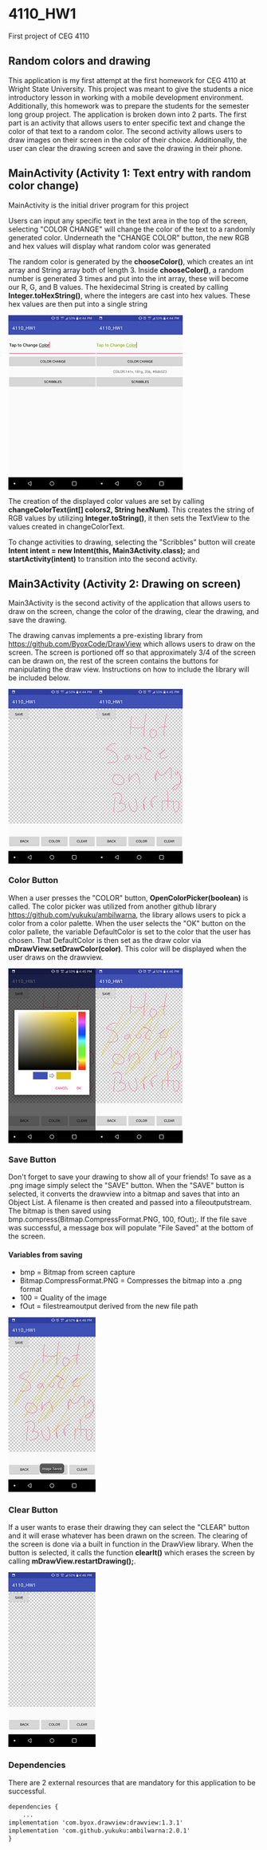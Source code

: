 # 4110_HW1
First project of CEG 4110

## Random colors and drawing

This application is my first attempt at the first homework for CEG 4110 at Wright State University. This project was meant to give the students a nice introductory lesson in working with a
mobile development environment. Additionally, this homework was to prepare the students for the semester long group project. The application is broken down into 2 parts. The first part
is an activity that allows users to enter specific text and change the color of that text to a random color. The second activity allows users to draw images on their screen in the color of their choice.
Additionally, the user can clear the drawing screen and save the drawing in their phone.  


## MainActivity (Activity 1: Text entry with random color change)

MainActivity is the initial driver program for this project

Users can input any specific text in the text area in the top of the screen, selecting "COLOR CHANGE" will change the color of the text to a randomly generated color. Underneath the "CHANGE COLOR" button, the new RGB and hex values will display what random color was generated

The random color is generated by the <b>chooseColor()</b>, which creates an int array and String array both of length 3. Inside <b>chooseColor()</b>, a random number is generated 3 times and put into the int array, these will become our R, G, and B values. The hexidecimal String is created by calling <b>Integer.toHexString()</b>, where the integers are cast into hex values. These hex values are then put into a single string

<img src="ScreenShots/Screenshot_2018-09-18-16-44-48.png" align="left">
<img src="ScreenShots/Screenshot_2018-09-18-16-44-56.png" align="center">

The creation of the displayed color values are set by calling <b>changeColorText(int[] colors2, String hexNum)</b>. This creates the string of RGB values by utilizing <b>Integer.toString()</b>, it then sets the TextView to the values created in changeColorText.

To change activities to drawing, selecting the "Scribbles" button will create <b>Intent intent = new Intent(this, Main3Activity.class);</b> and <b>startActivity(intent)</b> to transition into the second activity.



## Main3Activity (Activity 2: Drawing on screen)

Main3Activity is the second activity of the application that allows users to draw on the screen, change the color of the drawing, clear the drawing, and save the drawing. 

The drawing canvas implements a pre-existing library from https://github.com/ByoxCode/DrawView which allows users to draw on the screen. The screen is portioned off so that approximately 3/4 of the screen can be drawn on, the rest of the screen contains the buttons for manipulating the draw view. Instructions on how to include the library will be included below.

<img src="ScreenShots/Screenshot_2018-09-18-16-45-01.png" align="left">
<img src="ScreenShots/Screenshot_2018-09-18-16-45-44.png" align="center">

### Color Button

When a user presses the "COLOR" button, <b>OpenColorPicker(boolean)</b> is called. The color picker was utilized from another github library https://github.com/yukuku/ambilwarna, the library allows users to pick a color from a color palette. When the user selects the "OK" button on the color pallete, the variable DefaultColor is set to the color that the user has chosen. That DefaultColor is then set as the draw color via <b>mDrawView.setDrawColor(color)</b>. This color will be displayed when the user draws on the drawview.

<img src="ScreenShots/Screenshot_2018-09-18-16-45-53.png" align="left">
<img src="ScreenShots/Screenshot_2018-09-18-16-46-04.png" align="center">

### Save Button
Don't forget to save your drawing to show all of your friends! To save as a .png image simply select the "SAVE" button. When the "SAVE" button is selected, it converts the drawview into a bitmap and saves that into an Object List. A filename is then created and passed into a fileoutputstream. The bitmap is then saved using bmp.compress(Bitmap.CompressFormat.PNG, 100, fOut);. If the file save was successful, a message box will populate "File Saved" at the bottom of the screen.



#### Variables from saving
- bmp = Bitmap from screen capture
- Bitmap.CompressFormat.PNG = Compresses the bitmap into a .png format
- 100 = Quality of the image
- fOut = filestreamoutput derived from the new file path

![](ScreenShots/Screenshot_2018-09-18-16-46-10.png)

### Clear Button

If a user wants to erase their drawing they can select the "CLEAR" button and it will erase whatever has been drawn on the screen. The clearing of the screen is done via a built in function in the DrawView library. When the button is selected, it calls the function <b>clearIt()</b> which erases the screen by calling <b>mDrawView.restartDrawing();</b>. 

![](ScreenShots/Screenshot_2018-09-18-16-46-18.png)

### Dependencies

There are 2 external resources that are mandatory for this application to be successful.
    
    
```
dependencies {
    ...
implementation 'com.byox.drawview:drawview:1.3.1'
implementation 'com.github.yukuku:ambilwarna:2.0.1'
}
```
